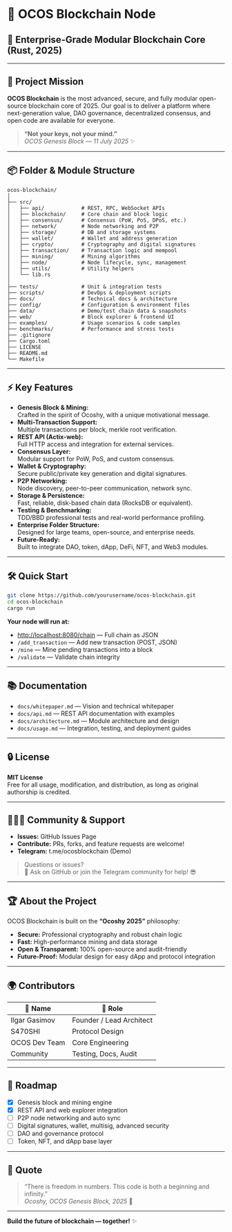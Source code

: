 # 🚀 OCOS Blockchain Node

## 💎 Enterprise-Grade Modular Blockchain Core (Rust, 2025)

---

## 🌟 Project Mission

**OCOS Blockchain** is the most advanced, secure, and fully modular open-source blockchain core of 2025. Our goal is to deliver a platform where next-generation value, DAO governance, decentralized consensus, and open code are available for everyone.

> **“Not your keys, not your mind.”**  
> *OCOS Genesis Block — 11 July 2025* ✨

---

## 📦 Folder & Module Structure

```shell
ocos-blockchain/
│
├── src/
│   ├── api/            # REST, RPC, WebSocket APIs
│   ├── blockchain/     # Core chain and block logic
│   ├── consensus/      # Consensus (PoW, PoS, DPoS, etc.)
│   ├── network/        # Node networking and P2P
│   ├── storage/        # DB and storage systems
│   ├── wallet/         # Wallet and address generation
│   ├── crypto/         # Cryptography and digital signatures
│   ├── transaction/    # Transaction logic and mempool
│   ├── mining/         # Mining algorithms
│   ├── node/           # Node lifecycle, sync, management
│   ├── utils/          # Utility helpers
│   └── lib.rs
│
├── tests/              # Unit & integration tests
├── scripts/            # DevOps & deployment scripts
├── docs/               # Technical docs & architecture
├── config/             # Configuration & environment files
├── data/               # Demo/test chain data & snapshots
├── web/                # Block explorer & frontend UI
├── examples/           # Usage scenarios & code samples
├── benchmarks/         # Performance and stress tests
├── .gitignore
├── Cargo.toml
├── LICENSE
├── README.md
└── Makefile
```

---

## ⚡️ Key Features

- **Genesis Block & Mining:**  
  Crafted in the spirit of Ocoshy, with a unique motivational message.
- **Multi-Transaction Support:**  
  Multiple transactions per block, merkle root verification.
- **REST API (Actix-web):**  
  Full HTTP access and integration for external services.
- **Consensus Layer:**  
  Modular support for PoW, PoS, and custom consensus.
- **Wallet & Cryptography:**  
  Secure public/private key generation and digital signatures.
- **P2P Networking:**  
  Node discovery, peer-to-peer communication, network sync.
- **Storage & Persistence:**  
  Fast, reliable, disk-based chain data (RocksDB or equivalent).
- **Testing & Benchmarking:**  
  TDD/BBD professional tests and real-world performance profiling.
- **Enterprise Folder Structure:**  
  Designed for large teams, open-source, and enterprise needs.
- **Future-Ready:**  
  Built to integrate DAO, token, dApp, DeFi, NFT, and Web3 modules.

---

## 🛠️ Quick Start

```bash
git clone https://github.com/yourusername/ocos-blockchain.git
cd ocos-blockchain
cargo run
```

**Your node will run at:**  
- [http://localhost:8080/chain](http://localhost:8080/chain) — Full chain as JSON
- `/add_transaction` — Add new transaction (POST, JSON)
- `/mine` — Mine pending transactions into a block
- `/validate` — Validate chain integrity

---

## 📚 Documentation

- `docs/whitepaper.md` — Vision and technical whitepaper
- `docs/api.md` — REST API documentation with examples
- `docs/architecture.md` — Module architecture and design
- `docs/usage.md` — Integration, testing, and deployment guides

---

## 🔒 License

**MIT License**  
Free for all usage, modification, and distribution, as long as original authorship is credited.

---

## 👨🏻‍💻 Community & Support

- **Issues:** GitHub Issues Page
- **Contribute:** PRs, forks, and feature requests are welcome!
- **Telegram:** t.me/ocosblockchain (Demo)

> Questions or issues?  
> 💬 Ask on GitHub or join the Telegram community for help! 😎

---

## 🏆 About the Project

OCOS Blockchain is built on the **“Ocoshy 2025”** philosophy:
- **Secure:** Professional cryptography and robust chain logic
- **Fast:** High-performance mining and data storage
- **Open & Transparent:** 100% open-source and audit-friendly  
- **Future-Proof:** Modular design for easy dApp and protocol integration

---

## 🌍 Contributors

| 👤 Name         | 💼 Role            |
|-----------------|-------------------|
| Ilgar Gasimov   | Founder / Lead Architect |
| S470SHI         | Protocol Design   |
| OCOS Dev Team   | Core Engineering  |
| Community       | Testing, Docs, Audit |

---

## 🎯 Roadmap

- [x] Genesis block and mining engine
- [x] REST API and web explorer integration
- [ ] P2P node networking and auto sync
- [ ] Digital signatures, wallet, multisig, advanced security
- [ ] DAO and governance protocol
- [ ] Token, NFT, and dApp base layer

---

## 🧠 Quote

> “There is freedom in numbers. This code is both a beginning and infinity.”  
> *Ocoshy, OCOS Genesis Block, 2025* 🌱

---

**Build the future of blockchain — together!** ✨
